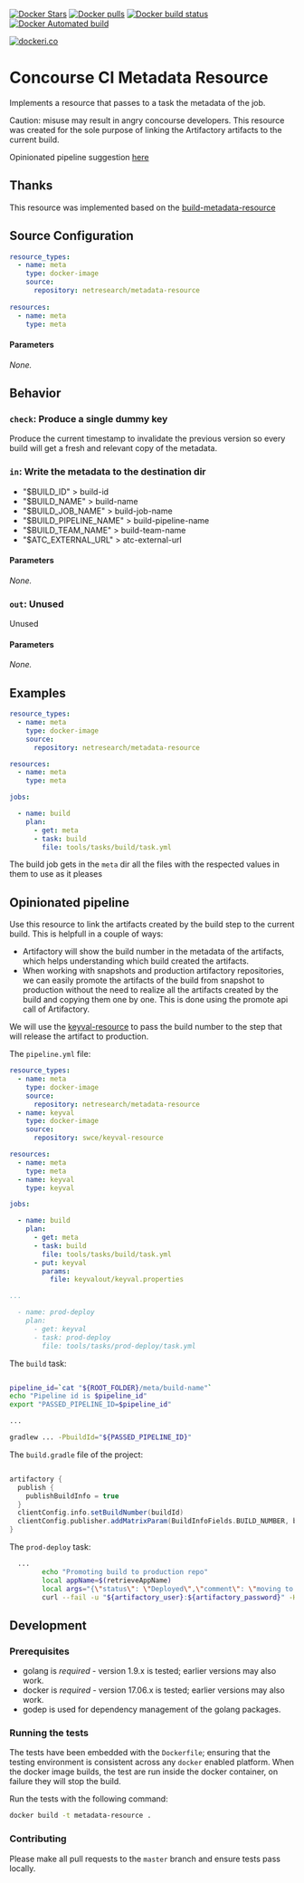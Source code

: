 
[![Docker Stars](https://img.shields.io/docker/stars/netresearch/docker-metadata-resource.svg?style=plastic)](https://registry.hub.docker.com/v2/repositories/netresearch/docker-metadata-resource/stars/count/)
[![Docker pulls](https://img.shields.io/docker/pulls/netresearch/metadata-resource.svg?style=plastic)](https://registry.hub.docker.com/v2/repositories/netresearch/metadata-resource)
[![Docker build status](https://img.shields.io/docker/build/netresearch/docker-metadata-resource.svg)](https://github.com/netresearch/docker-metadata-resource)
[![Docker Automated build](https://img.shields.io/docker/automated/netresearch/metadata-resource.svg)](https://github.com/netresearch/docker-metadata-resource)

[![dockeri.co](http://dockeri.co/image/netresearch/metadata-resource)](https://hub.docker.com/r/netresearch/docker-metadata-resource/)

# Concourse CI Metadata Resource

Implements a resource that passes to a task the metadata of the job.

Caution: misuse may result in angry concourse developers. This resource was created for the sole purpose of linking the Artifactory artifacts to the current build.

Opinionated pipeline suggestion [here](#opinionated-pipeline)

## Thanks

This resource was implemented based on the [build-metadata-resource](https://github.com/vito/build-metadata-resource)

## Source Configuration

``` YAML
resource_types:
  - name: meta
    type: docker-image
    source:
      repository: netresearch/metadata-resource
      
resources:
  - name: meta
    type: meta
```

#### Parameters

*None.*

## Behavior

### `check`: Produce a single dummy key

Produce the current timestamp to invalidate the previous version so every build will get a fresh and relevant copy of the metadata.

### `in`: Write the metadata to the destination dir

 - "$BUILD_ID" > build-id
 - "$BUILD_NAME" > build-name
 - "$BUILD_JOB_NAME" > build-job-name
 - "$BUILD_PIPELINE_NAME" > build-pipeline-name
 - "$BUILD_TEAM_NAME" > build-team-name
 - "$ATC_EXTERNAL_URL" > atc-external-url 

#### Parameters

*None.*

### `out`: Unused

Unused

#### Parameters

*None.*

## Examples

```YAML
resource_types:
  - name: meta
    type: docker-image
    source:
      repository: netresearch/metadata-resource

resources:
  - name: meta
    type: meta

jobs:

  - name: build
    plan:
      - get: meta
      - task: build
        file: tools/tasks/build/task.yml


```

The build job gets in the `meta` dir all the files with the respected values in them to use as it pleases

## Opinionated pipeline

Use this resource to link the artifacts created by the build step to the current build. This is helpfull in a couple of ways: 
 - Artifactory will show the build number in the metadata of the artifacts, which helps understanding which build created the artifacts.
 - When working with snapshots and production artifactory repositories, we can easily promote the artifacts of the build from snapshot to production without the need to realize all the artifacts created by the build and copying them one by one. This is done using the promote api call of Artifactory.
 
We will use the [keyval-resource](https://github.com/swce/keyval-resource) to pass the build number to the step that will release the artifact to production.

The `pipeline.yml` file:

```YAML
resource_types:
  - name: meta
    type: docker-image
    source:
      repository: netresearch/metadata-resource
  - name: keyval
    type: docker-image
    source:
      repository: swce/keyval-resource

resources:
  - name: meta
    type: meta
  - name: keyval
    type: keyval

jobs:

  - name: build
    plan:
      - get: meta
      - task: build
        file: tools/tasks/build/task.yml
      - put: keyval
        params:
          file: keyvalout/keyval.properties

...

  - name: prod-deploy
    plan:
      - get: keyval
      - task: prod-deploy
        file: tools/tasks/prod-deploy/task.yml

```

The `build` task:

```sh

pipeline_id=`cat "${ROOT_FOLDER}/meta/build-name"`
echo "Pipeline id is $pipeline_id"
export "PASSED_PIPELINE_ID=$pipeline_id"

...

gradlew ... -PbuildId="${PASSED_PIPELINE_ID}"

```

The `build.gradle` file of the project:
```gradle

artifactory {
  publish {
    publishBuildInfo = true
  }
  clientConfig.info.setBuildNumber(buildId)
  clientConfig.publisher.addMatrixParam(BuildInfoFields.BUILD_NUMBER, buildId)
}

```

The `prod-deploy` task:

```sh
  ...
        echo "Promoting build to production repo"
        local appName=$(retrieveAppName)
        local args="{\"status\": \"Deployed\",\"comment\": \"moving to production\",\"copy\": true,\"sourceRepo\": \"${REPO_SNAPSHOT}\",\"targetRepo\": \"${REPO_RELEASE}\",\"properties\": {\"retention.pinned\":[\"7\"]}}"
        curl --fail -u "${artifactory_user}:${artifactory_password}" -H "Content-Type: application/json" -X POST -d "'$args'" "${artifactory_contextUrl}/api/build/promote/${appName}/${PASSED_PIPELINE_ID}"

```


## Development

### Prerequisites

* golang is *required* - version 1.9.x is tested; earlier versions may also
  work.
* docker is *required* - version 17.06.x is tested; earlier versions may also
  work.
* godep is used for dependency management of the golang packages.

### Running the tests

The tests have been embedded with the `Dockerfile`; ensuring that the testing
environment is consistent across any `docker` enabled platform. When the docker
image builds, the test are run inside the docker container, on failure they
will stop the build.

Run the tests with the following command:

```sh
docker build -t metadata-resource .
```

### Contributing

Please make all pull requests to the `master` branch and ensure tests pass
locally.
